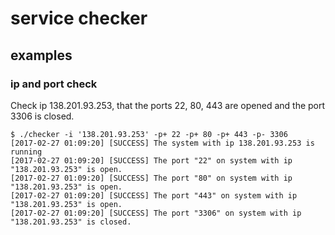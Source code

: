 # service checker

## examples

### ip and port check

Check ip 138.201.93.253, that the ports 22, 80, 443 are opened and the port 3306 is closed.

```
$ ./checker -i '138.201.93.253' -p+ 22 -p+ 80 -p+ 443 -p- 3306
[2017-02-27 01:09:20] [SUCCESS] The system with ip 138.201.93.253 is running
[2017-02-27 01:09:20] [SUCCESS] The port "22" on system with ip "138.201.93.253" is open.
[2017-02-27 01:09:20] [SUCCESS] The port "80" on system with ip "138.201.93.253" is open.
[2017-02-27 01:09:20] [SUCCESS] The port "443" on system with ip "138.201.93.253" is open.
[2017-02-27 01:09:20] [SUCCESS] The port "3306" on system with ip "138.201.93.253" is closed.
```
